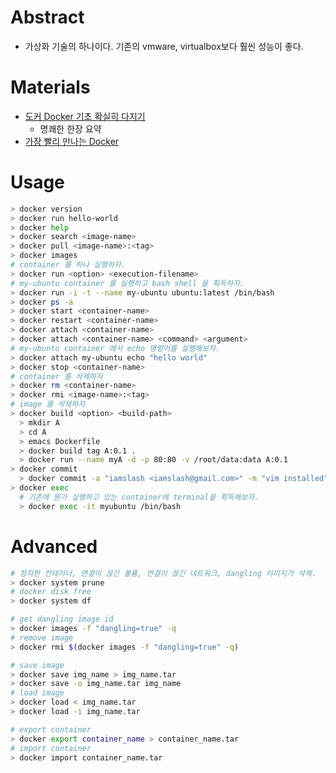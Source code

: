 # Abstract

- 가상화 기술의 하나이다. 기존의 vmware, virtualbox보다 훨씬 성능이 좋다.

# Materials

- [도커 Docker 기초 확실히 다지기](https://futurecreator.github.io/2018/11/16/docker-container-basics/index.html)
  - 명쾌한 한장 요약
- [가장 빨리 만나는 Docker](http://pyrasis.com/docker.html)

# Usage

```bash
> docker version
> docker run hello-world
> docker help
> docker search <image-name>
> docker pull <image-name>:<tag>
> docker images
# container 를 하나 실행하자.
> docker run <option> <execution-filename>
# my-ubuntu container 를 실행하고 bash shell 을 획득하자.
> docker run -i -t --name my-ubuntu ubuntu:latest /bin/bash
> docker ps -a
> docker start <container-name>
> docker restart <container-name>
> docker attach <container-name>
> docker attach <container-name> <command> <argument>
# my-ubuntu container 에서 echo 명령어를 실행해보자.
> docker attach my-ubuntu echo "hello world"
> docker stop <container-name>
# container 를 삭제하자
> docker rm <container-name>
> docker rmi <image-name>:<tag>
# image 를 삭제하자
> docker build <option> <build-path>
  > mkdir A
  > cd A
  > emacs Dockerfile
  > docker build tag A:0.1 .
  > docker run --name myA -d -p 80:80 -v /root/data:data A:0.1
> docker commit
  > docker commit -a "iamslash <iamslash@gmail.com>" -m "vim installed" myubuntu ubuntu:latest
> docker exec
  # 기존에 뭔가 실행하고 있는 container에 terminal을 획득해보자.
  > docker exec -it myubuntu /bin/bash
```

# Advanced

```bash
# 정지한 컨테이너, 연결이 끊긴 볼륨, 연결이 끊긴 네트워크, dangling 이미지가 삭제.
> docker system prune
# docker disk free
> docker system df

# get dangling image id
> docker images -f "dangling=true" -q
# remove image
> docker rmi $(docker images -f "dangling=true" -q)

# save image
> docker save img_name > img_name.tar
> docker save -o img_name.tar img_name
# load image
> docker load < img_name.tar
> docker load -i img_name.tar

# export container
> docker export container_name > container_name.tar
# import container
> docker import container_name.tar
```